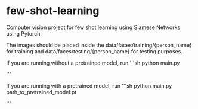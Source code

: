 # few-shot-learning
Computer vision project for few shot learning using Siamese Networks using Pytorch.

The images should be placed inside the data/faces/training/{person_name} for training and data/faces/testing/{person_name} for testing purposes.

If you are running without a pretrained model, run
'''sh
python main.py

'''

If you are running with a pretrained model, run
'''sh
python main.py path_to_pretrained_model.pt

'''
